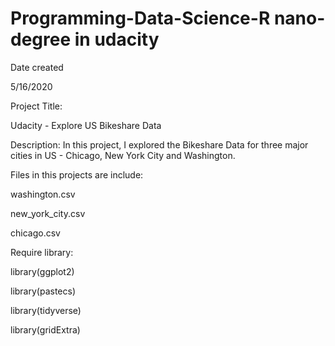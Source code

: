 # Programming-Data-Science-R nano-degree in udacity

Date created

5/16/2020

Project Title:

Udacity - Explore US Bikeshare Data

Description: In this project, I explored the Bikeshare Data for three major cities in US - Chicago, New York City and Washington.


Files in this projects are include:

washington.csv

new_york_city.csv

chicago.csv

 

Require library:


library(ggplot2)

library(pastecs)

library(tidyverse)

library(gridExtra)